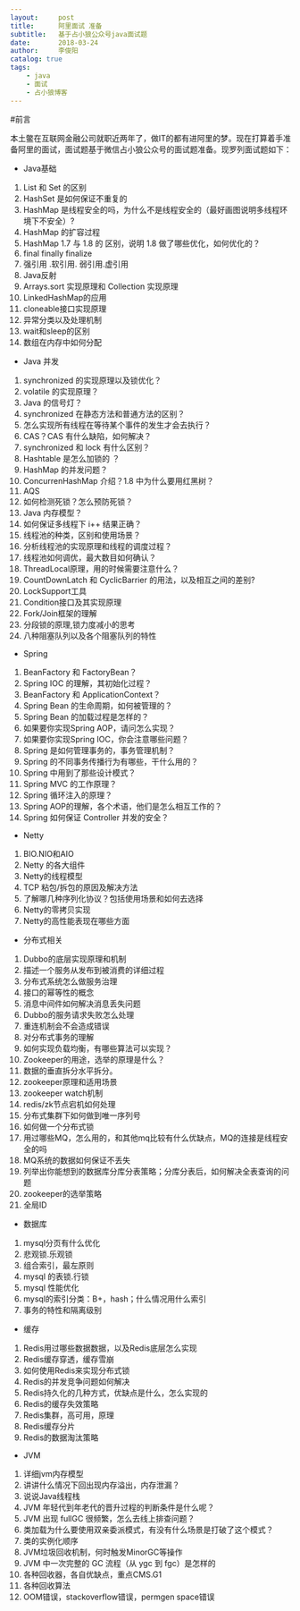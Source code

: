 ```yaml
---
layout:     post
title:      阿里面试 准备
subtitle:   基于占小狼公众号java面试题
date:       2018-03-24
author:     李俊阳
catalog: true
tags:
    - java
    - 面试
    - 占小狼博客
---
```

#前言

本土鳖在互联网金融公司就职近两年了，做IT的都有进阿里的梦。现在打算着手准备阿里的面试，面试题基于微信占小狼公众号的面试题准备。现罗列面试题如下：
* Java基础

1. List 和 Set 的区别
2. HashSet 是如何保证不重复的
3. HashMap 是线程安全的吗，为什么不是线程安全的（最好画图说明多线程环境下不安全）?
4. HashMap 的扩容过程
5. HashMap 1.7 与 1.8 的 区别，说明 1.8 做了哪些优化，如何优化的？
6. final finally finalize
7. 强引用 .软引用. 弱引用.虚引用
8. Java反射
9. Arrays.sort 实现原理和 Collection 实现原理
10. LinkedHashMap的应用
11. cloneable接口实现原理
12. 异常分类以及处理机制
13. wait和sleep的区别
14. 数组在内存中如何分配

* Java 并发

1. synchronized 的实现原理以及锁优化？
2. volatile 的实现原理？
3. Java 的信号灯？
4. synchronized 在静态方法和普通方法的区别？
5. 怎么实现所有线程在等待某个事件的发生才会去执行？
6. CAS？CAS 有什么缺陷，如何解决？
7. synchronized 和 lock 有什么区别？
8. Hashtable 是怎么加锁的 ？
9. HashMap 的并发问题？
10. ConcurrenHashMap 介绍？1.8 中为什么要用红黑树？
11. AQS
12. 如何检测死锁？怎么预防死锁？
13. Java 内存模型？
14. 如何保证多线程下 i++ 结果正确？
15. 线程池的种类，区别和使用场景？
16. 分析线程池的实现原理和线程的调度过程？
17. 线程池如何调优，最大数目如何确认？
18. ThreadLocal原理，用的时候需要注意什么？
19. CountDownLatch 和 CyclicBarrier 的用法，以及相互之间的差别?
20. LockSupport工具
21. Condition接口及其实现原理
22. Fork/Join框架的理解
23. 分段锁的原理,锁力度减小的思考
24. 八种阻塞队列以及各个阻塞队列的特性

* Spring

1. BeanFactory 和 FactoryBean？
2. Spring IOC 的理解，其初始化过程？
3. BeanFactory 和 ApplicationContext？
4. Spring Bean 的生命周期，如何被管理的？
5. Spring Bean 的加载过程是怎样的？
6. 如果要你实现Spring AOP，请问怎么实现？
7. 如果要你实现Spring IOC，你会注意哪些问题？
8. Spring 是如何管理事务的，事务管理机制？
9. Spring 的不同事务传播行为有哪些，干什么用的？
10. Spring 中用到了那些设计模式？
11. Spring MVC 的工作原理？
12. Spring 循环注入的原理？
13. Spring AOP的理解，各个术语，他们是怎么相互工作的？
14. Spring 如何保证 Controller 并发的安全？

* Netty

1. BIO.NIO和AIO
2. Netty 的各大组件
3. Netty的线程模型
4. TCP 粘包/拆包的原因及解决方法
5. 了解哪几种序列化协议？包括使用场景和如何去选择
6. Netty的零拷贝实现
7. Netty的高性能表现在哪些方面

* 分布式相关

1. Dubbo的底层实现原理和机制
2. 描述一个服务从发布到被消费的详细过程
3. 分布式系统怎么做服务治理
4. 接口的幂等性的概念
5. 消息中间件如何解决消息丢失问题
6. Dubbo的服务请求失败怎么处理
7. 重连机制会不会造成错误
8. 对分布式事务的理解
9. 如何实现负载均衡，有哪些算法可以实现？
10. Zookeeper的用途，选举的原理是什么？
11. 数据的垂直拆分水平拆分。
12. zookeeper原理和适用场景
13. zookeeper watch机制
14. redis/zk节点宕机如何处理
15. 分布式集群下如何做到唯一序列号
16. 如何做一个分布式锁
17. 用过哪些MQ，怎么用的，和其他mq比较有什么优缺点，MQ的连接是线程安全的吗
18. MQ系统的数据如何保证不丢失
19. 列举出你能想到的数据库分库分表策略；分库分表后，如何解决全表查询的问题
20. zookeeper的选举策略
21. 全局ID

* 数据库

1. mysql分页有什么优化
2. 悲观锁.乐观锁
3. 组合索引，最左原则
4. mysql 的表锁.行锁
5. mysql 性能优化
6. mysql的索引分类：B+，hash；什么情况用什么索引
7. 事务的特性和隔离级别

* 缓存

1. Redis用过哪些数据数据，以及Redis底层怎么实现
2. Redis缓存穿透，缓存雪崩
3. 如何使用Redis来实现分布式锁
4. Redis的并发竞争问题如何解决
5. Redis持久化的几种方式，优缺点是什么，怎么实现的
6. Redis的缓存失效策略
7. Redis集群，高可用，原理
8. Redis缓存分片
9. Redis的数据淘汰策略

* JVM

1. 详细jvm内存模型
2. 讲讲什么情况下回出现内存溢出，内存泄漏？ 
3. 说说Java线程栈
4. JVM 年轻代到年老代的晋升过程的判断条件是什么呢？
5. JVM 出现 fullGC 很频繁，怎么去线上排查问题？
6. 类加载为什么要使用双亲委派模式，有没有什么场景是打破了这个模式？
7. 类的实例化顺序
8. JVM垃圾回收机制，何时触发MinorGC等操作
9. JVM 中一次完整的 GC 流程（从 ygc 到 fgc）是怎样的
10. 各种回收器，各自优缺点，重点CMS.G1
11. 各种回收算法
12. OOM错误，stackoverflow错误，permgen space错误
